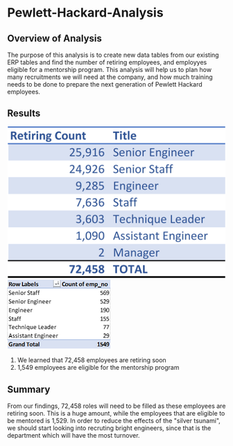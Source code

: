 # **Pewlett-Hackard-Analysis**

## Overview of Analysis
The purpose of this analysis is to create new data tables from our existing ERP tables and find the number of retiring employees, and employyes eligible for a mentorship program. This analysis will help us to plan how many recruitments we will need at the company, and how much training needs to be done to prepare the next generation of Pewlett Hackard employees.    

## Results
![](https://github.com/SharRahman/Pewlett-Hackard-Analysis/blob/3c0f3d98b98c096a8dc200b1d5b1d1e13b64da0d/Analysis%20Pictures/Retiring%20by%20Title.png)
![](https://github.com/SharRahman/Pewlett-Hackard-Analysis/blob/3c0f3d98b98c096a8dc200b1d5b1d1e13b64da0d/Analysis%20Pictures/Mentorship%20Eligibility.png)
1. We learned that 72,458 employees are retiring soon 
2. 1,549 employees are eligible for the mentorship program 

## Summary
From our findings, 72,458 roles will need to be filled as these employees are retiring soon. This is a huge amount, while the employees that are eligible to be mentored is 1,529. In order to reduce the effects of the "silver tsunami", we should start looking into recruting bright engineers, since that is the department which will have the most turnover. 
